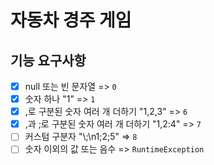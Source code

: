 # 자동차 경주 게임

## 기능 요구사항

- [X] null 또는 빈 문자열 => `0`
- [X] 숫자 하나 "1" => `1`
- [X] ,로 구분된 숫자 여러 개 더하기 "1,2,3" => `6`
- [X] ,과 ;로 구분된 숫자 여러 개 더하기 "1,2:4" => `7`
- [ ] 커스텀 구분자 "\\;\n1;2;5" => `8`
- [ ] 숫자 이외의 값 또는 음수 => `RuntimeException`
